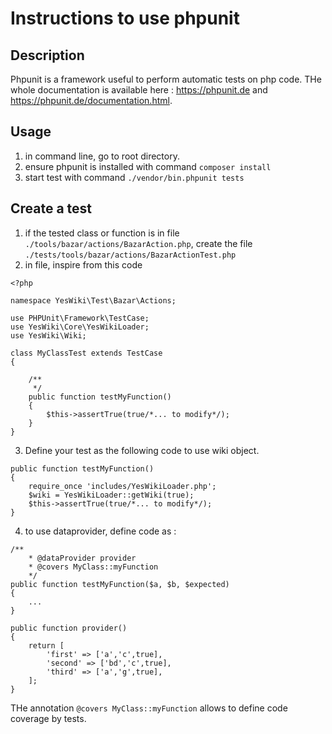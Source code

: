 # Instructions to use phpunit

## Description

Phpunit is a framework useful to perform automatic tests on php code.
THe whole documentation is available here : https://phpunit.de and https://phpunit.de/documentation.html.

## Usage

1. in command line, go to root directory.
2. ensure phpunit is installed with command `composer install`
3. start test with command `./vendor/bin.phpunit tests`

## Create a test

1. if the tested class or function is in file `./tools/bazar/actions/BazarAction.php`, create the file `./tests/tools/bazar/actions/BazarActionTest.php`
2. in file, inspire from this code
```
<?php

namespace YesWiki\Test\Bazar\Actions;

use PHPUnit\Framework\TestCase;
use YesWiki\Core\YesWikiLoader;
use YesWiki\Wiki;

class MyClassTest extends TestCase
{
    
    /**
     */
    public function testMyFunction()
    {
        $this->assertTrue(true/*... to modify*/);
    }
}
```

3. Define your test as the following code to use wiki object.
```
public function testMyFunction()
{
    require_once 'includes/YesWikiLoader.php';
    $wiki = YesWikiLoader::getWiki(true);
    $this->assertTrue(true/*... to modify*/);
}
```
4. to use dataprovider, define code as :
```
/**
    * @dataProvider provider
    * @covers MyClass::myFunction
    */
public function testMyFunction($a, $b, $expected)
{
    ...
}

public function provider()
{
    return [
        'first' => ['a','c',true],
        'second' => ['bd','c',true],
        'third' => ['a','g',true],
    ];
}
```

THe annotation `@covers MyClass::myFunction` allows to define code coverage by tests.